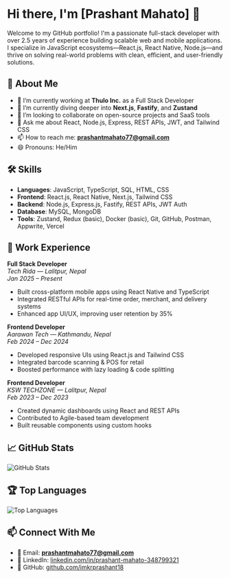 # Hi there, I'm [Prashant Mahato] 👋

Welcome to my GitHub portfolio! I'm a passionate full-stack developer with over 2.5 years of experience building scalable web and mobile applications. I specialize in JavaScript ecosystems—React.js, React Native, Node.js—and thrive on solving real-world problems with clean, efficient, and user-friendly solutions.

## 🚀 About Me

- 🔭 I’m currently working at **Thulo Inc.** as a Full Stack Developer
- 🌱 I’m currently diving deeper into **Next.js**, **Fastify**, and **Zustand**
- 👯 I’m looking to collaborate on open-source projects and SaaS tools
- 💬 Ask me about React, Node.js, Express, REST APIs, JWT, and Tailwind CSS
- 📫 How to reach me: **prashantmahato77@gmail.com**
- 😄 Pronouns: He/Him

## 🛠️ Skills

- **Languages**: JavaScript, TypeScript, SQL, HTML, CSS
- **Frontend**: React.js, React Native, Next.js, Tailwind CSS
- **Backend**: Node.js, Express.js, Fastify, REST APIs, JWT Auth
- **Database**: MySQL, MongoDB
- **Tools**: Zustand, Redux (basic), Docker (basic), Git, GitHub, Postman, Appwrite, Vercel

## 💼 Work Experience

**Full Stack Developer**  
*Tech Rida — Lalitpur, Nepal*  
_Jan 2025 – Present_  
- Built cross-platform mobile apps using React Native and TypeScript  
- Integrated RESTful APIs for real-time order, merchant, and delivery systems  
- Enhanced app UI/UX, improving user retention by 35%

**Frontend Developer**  
*Aarawan Tech — Kathmandu, Nepal*  
_Feb 2024 – Dec 2024_  
- Developed responsive UIs using React.js and Tailwind CSS  
- Integrated barcode scanning & POS for retail  
- Boosted performance with lazy loading & code splitting

**Frontend Developer**  
*KSW TECHZONE — Lalitpur, Nepal*  
_Feb 2023 – Dec 2023_  
- Created dynamic dashboards using React and REST APIs  
- Contributed to Agile-based team development  
- Built reusable components using custom hooks


## 📈 GitHub Stats

![GitHub Stats](https://github-readme-stats.vercel.app/api?username=imkrprashant18&show_icons=true&theme=radical)

## 🏆 Top Languages

![Top Languages](https://github-readme-stats.vercel.app/api/top-langs/?username=imkrprashant18&layout=compact&theme=radical)

## 📫 Connect With Me

- 📧 Email: **prashantmahato77@gmail.com**
- 🔗 LinkedIn: [linkedin.com/in/prashant-mahato-348799321](https://www.linkedin.com/in/prashant-mahato-348799321/)
- 🐙 GitHub: [github.com/imkrprashant18](https://github.com/imkrprashant18)


